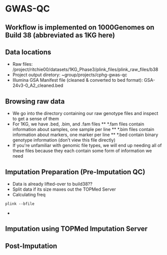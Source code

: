 # GWAS-QC
## Workflow is implemented on 1000Genomes on Build 38 (abbreviated as 1KG here)


## Data locations
* Raw files: /project/ritchie00/datasets/1KG_Phase3/plink_files/plink_raw_files/b38
* Project output diretory: ~group/projects/cphg-gwas-qc
* Illumina GSA Manifest file (cleaned & converted to bed format): GSA-24v3-0_A2_cleaned.bed

## Browsing raw data
* We go into the directory containing our raw genotype files and inspect to get a sense of them
* For 1KG, we have .bed, .bim, and .fam files
** *.fam files contain information about samples, one sample per line
** *.bim files contain information about markers, one marker per line
** *.bed contain binary genotype information (don’t view this file directly)
* If you're unfamiliar with genomic file types, we will end up needing all of these files because they each contain some form of information we need

## Imputation Preparation (Pre-Imputation QC)
* Data is already lifted-over to build38??
* Split data if its size maxes out the TOPMed Server
* Calculating freq

```
plink --bfile 
```
* 


## Imputation using TOPMed Imputation Server


## Post-Imputation



